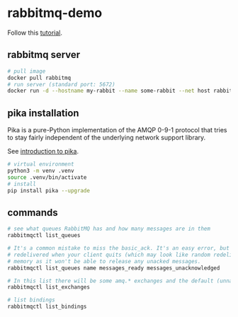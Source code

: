 # rabbitmq-demo

Follow this [tutorial](https://www.rabbitmq.com/getstarted.html).

## rabbitmq server

```bash
# pull image
docker pull rabbitmq
# run server (standard port: 5672)
docker run -d --hostname my-rabbit --name some-rabbit --net host rabbitmq
```

## pika installation

Pika is a pure-Python implementation of the AMQP 0-9-1 protocol that tries to stay fairly independent of the underlying network support library.

See [introduction to pika](https://pika.readthedocs.io/en/stable/intro.html).

```bash
# virtual environment
python3 -m venv .venv
source .venv/bin/activate
# install
pip install pika --upgrade
```

## commands

```bash
# see what queues RabbitMQ has and how many messages are in them
rabbitmqctl list_queues

# It's a common mistake to miss the basic_ack. It's an easy error, but the consequences are serious. Messages will be
# redelivered when your client quits (which may look like random redelivery), but RabbitMQ will eat more and more
# memory as it won't be able to release any unacked messages.
rabbitmqctl list_queues name messages_ready messages_unacknowledged

# In this list there will be some amq.* exchanges and the default (unnamed) exchange. These are created by default.
rabbitmqctl list_exchanges

# list bindings
rabbitmqctl list_bindings
```
